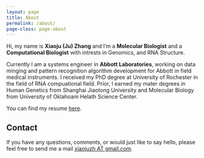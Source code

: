 ```yaml
---
layout: page
title: About
permalink: /about/
page-class: page-about
---
```


Hi, my name is __Xiaoju (Ju) Zhang__ and I’m a __Molecular Biologist__ and a __Computational Biologist__ with 
intrests in Genomics, and RNA Structure.

Currently I am a systems engineer in __Abbott Laboratories__, working on data minging and pattern recognition algorithm development for Abbott in field medical instruments. I received my PhD degree at University of Rochester in the field of RNA compuational field. Prior, I earned my mater degrees in Human Genetics from Shanghai Jiaotong University and Molecular Biology from University of Oklahoam Helath Science Center.   

You can find my resume [here](http://juvion.github.io/resume.html).

## Contact

If you have any questions, comments, or would just like to say hello, please feel free to send me a 
mail [xiaojuzh AT gmail.com](mailto:xiaojuzh@gmail.com).



